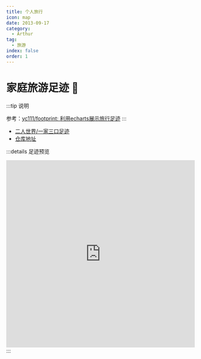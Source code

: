 ```yaml
---
title: 个人旅行
icon: map
date: 2013-09-17
category:
  - Arthur
tag:
  - 旅游
index: false
order: 1
---
```

# 家庭旅游足迹 👣

:::tip 说明

参考：[yc111/footprint: 利用echarts展示旅行足迹](https://github.com/yc111/footprint)
:::

* [二人世界/一家三口足迹](https://arthurfsy2.github.io/footprintFamily/index.html)
* [仓库地址](https://github.com/arthurfsy2/footprintfamily)

:::details 足迹预览

<iframe 
src="https://arthurfsy2.github.io/footprintFamily/index.html" 
frameborder=0
height=500
width=100%
seamless=seamless
scrolling=auto
></iframe>
:::
